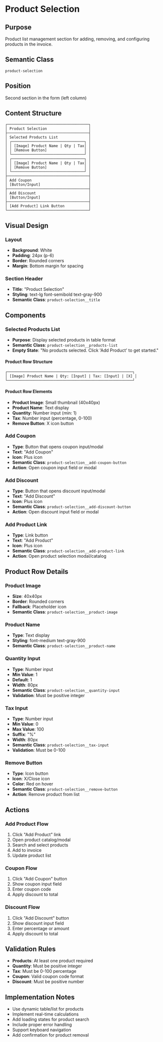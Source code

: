 # Product Selection

## Purpose
Product list management section for adding, removing, and configuring products in the invoice.

## Semantic Class
`product-selection`

## Position
Second section in the form (left column)

## Content Structure
```
┌─────────────────────────────────────┐
│ Product Selection                   │
├─────────────────────────────────────┤
│ Selected Products List              │
│ ┌─────────────────────────────────┐ │
│ │ [Image] Product Name | Qty | Tax│ │
│ │ [Remove Button]                 │ │
│ └─────────────────────────────────┘ │
│ ┌─────────────────────────────────┐ │
│ │ [Image] Product Name | Qty | Tax│ │
│ │ [Remove Button]                 │ │
│ └─────────────────────────────────┘ │
├─────────────────────────────────────┤
│ Add Coupon                          │
│ [Button/Input]                      │
├─────────────────────────────────────┤
│ Add Discount                        │
│ [Button/Input]                      │
├─────────────────────────────────────┤
│ [Add Product] Link Button           │
└─────────────────────────────────────┘
```

## Visual Design

### Layout
- **Background**: White
- **Padding**: 24px (p-6)
- **Border**: Rounded corners
- **Margin**: Bottom margin for spacing

### Section Header
- **Title**: "Product Selection"
- **Styling**: text-lg font-semibold text-gray-900
- **Semantic Class**: `product-selection__title`

## Components

### Selected Products List
- **Purpose**: Display selected products in table format
- **Semantic Class**: `product-selection__products-list`
- **Empty State**: "No products selected. Click 'Add Product' to get started."

#### Product Row Structure
```
┌─────────────────────────────────────────────────────────┐
│ [Image] Product Name | Qty: [Input] | Tax: [Input] | [X] │
└─────────────────────────────────────────────────────────┘
```

#### Product Row Elements
- **Product Image**: Small thumbnail (40x40px)
- **Product Name**: Text display
- **Quantity**: Number input (min: 1)
- **Tax**: Number input (percentage, 0-100)
- **Remove Button**: X icon button

### Add Coupon
- **Type**: Button that opens coupon input/modal
- **Text**: "Add Coupon"
- **Icon**: Plus icon
- **Semantic Class**: `product-selection__add-coupon-button`
- **Action**: Open coupon input field or modal

### Add Discount
- **Type**: Button that opens discount input/modal
- **Text**: "Add Discount"
- **Icon**: Plus icon
- **Semantic Class**: `product-selection__add-discount-button`
- **Action**: Open discount input field or modal

### Add Product Link
- **Type**: Link button
- **Text**: "Add Product"
- **Icon**: Plus icon
- **Semantic Class**: `product-selection__add-product-link`
- **Action**: Open product selection modal/catalog

## Product Row Details

### Product Image
- **Size**: 40x40px
- **Border**: Rounded corners
- **Fallback**: Placeholder icon
- **Semantic Class**: `product-selection__product-image`

### Product Name
- **Type**: Text display
- **Styling**: font-medium text-gray-900
- **Semantic Class**: `product-selection__product-name`

### Quantity Input
- **Type**: Number input
- **Min Value**: 1
- **Default**: 1
- **Width**: 80px
- **Semantic Class**: `product-selection__quantity-input`
- **Validation**: Must be positive integer

### Tax Input
- **Type**: Number input
- **Min Value**: 0
- **Max Value**: 100
- **Suffix**: "%"
- **Width**: 80px
- **Semantic Class**: `product-selection__tax-input`
- **Validation**: Must be 0-100

### Remove Button
- **Type**: Icon button
- **Icon**: X/Close icon
- **Color**: Red on hover
- **Semantic Class**: `product-selection__remove-button`
- **Action**: Remove product from list

## Actions

### Add Product Flow
1. Click "Add Product" link
2. Open product catalog/modal
3. Search and select products
4. Add to invoice
5. Update product list

### Coupon Flow
1. Click "Add Coupon" button
2. Show coupon input field
3. Enter coupon code
4. Apply discount to total

### Discount Flow
1. Click "Add Discount" button
2. Show discount input field
3. Enter percentage or amount
4. Apply discount to total

## Validation Rules
- **Products**: At least one product required
- **Quantity**: Must be positive integer
- **Tax**: Must be 0-100 percentage
- **Coupon**: Valid coupon code format
- **Discount**: Must be positive number

## Implementation Notes
- Use dynamic table/list for products
- Implement real-time calculations
- Add loading states for product search
- Include proper error handling
- Support keyboard navigation
- Add confirmation for product removal 